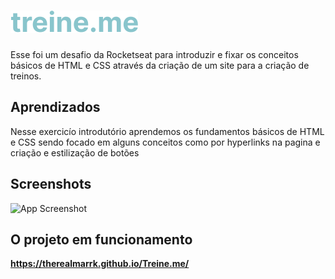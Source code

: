 
# ![App Logo](https://github.com/TheRealMarrk/Treine.me/blob/main/images/logo.svg)

Esse foi um desafio da Rocketseat para introduzir e fixar os conceitos básicos de HTML e CSS através da criação de um site para a criação de treinos.




## Aprendizados

Nesse exercicío introdutório aprendemos os fundamentos básicos de HTML e CSS sendo focado em alguns conceitos como por hyperlinks na pagina e criação e estilização de botões
## Screenshots

![App Screenshot](https://github.com/TheRealMarrk/Screenshots/blob/main/treine.me%20screenshot.png)


## O projeto em funcionamento

**https://therealmarrk.github.io/Treine.me/**
